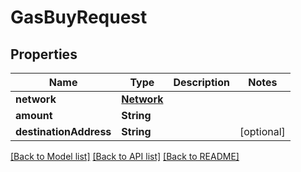 # GasBuyRequest

## Properties
Name | Type | Description | Notes
------------ | ------------- | ------------- | -------------
**network** | [**Network**](Network.md) |  | 
**amount** | **String** |  | 
**destinationAddress** | **String** |  | [optional] 

[[Back to Model list]](../README.md#documentation-for-models) [[Back to API list]](../README.md#documentation-for-api-endpoints) [[Back to README]](../README.md)


